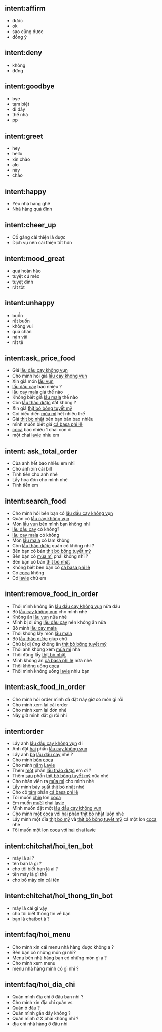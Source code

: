 ## intent:affirm
- được
- ok
- sao cũng được
- đồng ý

## intent:deny
- không
- đừng 

## intent:goodbye
- bye
- tạm biệt
- đi đây
- thế nhá
- pp

## intent:greet
- hey
- hello
- xin chào
- alo
- này
- chào

## intent:happy
- Yêu nhà hàng ghê
- Nhà hàng quá đỉnh

## intent:cheer_up
- Cố gắng cải thiện là được
- Dịch vụ nên cài thiện tốt hơn

## intent:mood_great
- quá hoàn hảo
- tuyệt cú mèo
- tuyệt đỉnh
- rất tốt

## intent:unhappy
- buồn
- rất buồn
- không vui
- quá chán
- nản vãi
- rất tệ

## intent:ask_price_food
- Giá [lẩu dầu cay không vụn](food)
- Cho mình hỏi giá [lẩu cay không vụn](food)
- Xin giá món [lẩu vụn](food)
- [lẩu dầu cay](food) bao nhiêu ?
- [lẩu cay mala](food) giá thế nào
- Không biết giá [lẩu mala](food) thế nào
- Còn [lẩu thảo dược](food) đắt không ?
- Xin giá [thịt bò bông tuyết mỹ](food)
- Coi biểu diển [múa mì](food) hết nhiêu thế
- Giá [thịt bò nhật](food) bên bạn bán bao nhiêu
- mình muốn biết giá [cá basa phi lê](food) 
- [coca](food) bao nhiêu 1 chai con ơi
- một chai [lavie](food) nhiu em

## intent: ask_total_order

- Của anh hết bao nhiêu em nhỉ
- Cho anh xin cái bill
- Tính tiền cho anh nhé
- Lấy hóa đơn cho mình nhé
- Tính tiền em

## intent:search_food
- Cho mình hỏi bên bạn có [lẩu dầu cay không vụn](food)
- Quán có [lẩu cay không vụn](food)
- Món [lẩu vụn](food) bên mình bạn không nhỉ
- [lẩu dầu cay](food) có không?
- [lẩu cay mala](food) có không
- Món [lẩu mala](food) có làm không
- Còn [lẩu thảo dược](food) quán có không nhỉ ?
- Bên bạn có bán [thịt bò bông tuyết mỹ](food)
- Bên bạn có [múa mì](food) phải không nhỉ ?
- Bên bạn có bán [thịt bò nhật](food) 
- Không biết bên bạn có [cá basa phi lê](food) 
- Có [coca](food) không
- Có [lavie](food) chứ em

## intent:remove_food_in_order

- Thôi mình không ăn [lẩu dầu cay không vụn](food) nữa đâu
- Bỏ [lẩu cay không vụn](food) cho mình nhé
- Không ăn [lẩu vụn](food) nữa nhé
- Mình bị dị ứng [lẩu dầu cay](food) nên không ắn nữa
- Bỏ mình [lẩu cay mala](food)
- Thôi không lấy món [lẩu mala](food)
- Bỏ [lẩu thảo dược](food) giúp chứ
- Chú bị dị ứng không ăn [thịt bò bông tuyết mỹ](food)
- Thôi anh không xem [múa mì](food) nha
- Thôi đừng lấy [thịt bò nhật](food) 
- Mình không ăn [cá basa phi lê](food) nữa nhé 
- Thôi không uống [coca](food) 
- Thôi mình không uống [lavie](food) nhiu bạn

## intent:ask_food_in_order

- Cho mình hỏi order mình đã đặt nãy giờ có món gì rồi
- Cho mình xem lại cái order
- Cho mình xem lại đơn nhé
- Nãy giờ mình đặt gì rồi nhi

## intent:order

- Lấy anh [lẩu dầu cay không vụn](food) đi
- Anh đặt [hai](quanity) phần [lẩu cay không vụn](food)
- Lấy anh [ba](quanity) [lẩu dầu cay](food) nhé ?
- Cho mình [bốn](quanity) [coca](food)
- Cho mình [năm](quanity) [Lavie](food)
- Thêm [một](quanity) phần [lẩu thảo dược](food) em ơi ?
- Thêm [sáu](quanity) phần [thịt bò bông tuyết mỹ](food) nữa nhé
- Cho nhân viên ra [múa mì](food) cho mình nhé
- Lấy mình [bảy](quanity) suất [thịt bò nhật](food) nhé
- Cho cô [tám](quanity) phần [cá basa phi lê](food) 
- Tôi muốn [chín](quanity) lon [coca](food)
- Em muốn [mười](quanity) chai [lavie](food)
- Mình muốn đặt một [lẩu dầu cay không vụn](food)
- Cho mình [một](quanity) [coca](food) với [hai](quanity) phần [thịt bò nhật](food) luôn nhé
- Lấy mình một đĩa [thịt bò mỹ](food) và [thịt bò bông tuyết mỹ](food) cả một lon [coca](food) nhé
- Tôi muốn [một](quanity) lon [coca](food) với [hai](quanity) chai [lavie](food)

## intent:chitchat/hoi_ten_bot

- mày là ai ?
- tên bạn là gì ?
- cho tôi biết bạn là ai ?
- tên mày là gì thế 
- cho bố mày xin cái tên


## intent:chitchat/hoi_thong_tin_bot
- mày là cái gì vậy
- cho tôi biết thông tin về bạn
- bạn là chatbot à ?
  
## intent:faq/hoi_menu
- Cho mình xin cái menu nhà hàng được không ạ ?
- Bên bạn có những món gì nhỉ?
- Menu bên nhà hàng bạn có những món gì ạ ?
- Cho mình xem menu
- menu nhà hàng mình có gì nhỉ ?

## intent:faq/hoi_dia_chi
- Quán mình địa chỉ ở đâu bạn nhỉ ?
- Cho mình xin địa chỉ quán vs
- Quán ở đâu ?
- Quán mình gần đây không ?
- Quán mình ở X phải không nhỉ ?
- địa chỉ nhà hàng ở đâu nhỉ



